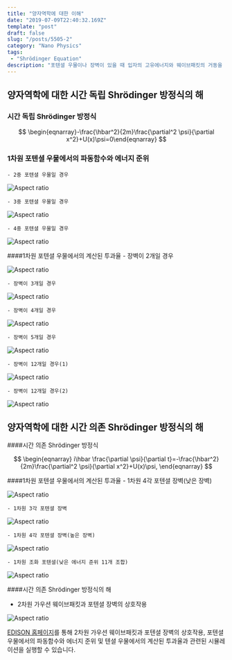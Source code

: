 ```yaml
---
title: "양자역학에 대한 이해"
date: "2019-07-09T22:40:32.169Z"
template: "post"
draft: false
slug: "/posts/5505-2"
category: "Nano Physics"
tags: 
 - "Shrödinger Equation"
description: "포텐셜 우물이나 장벽이 있을 때 입자의 고유에너지와 웨이브패킷의 거동을 알아본다."
---
```


## 양자역학에 대한 시간 독립 Shrödinger 방정식의 해

### 시간 독립 Shrödinger 방정식

$$
 \begin{eqnarray}-\frac{\hbar^2}{2m}\frac{\partial^2 \psi}{\partial x^2}+U(x)\psi=0\end{eqnarray}
$$

### 1차원 포텐셜 우물에서의 파동함수와 에너지 준위
    - 2중 포텐셜 우물일 경우
![Aspect ratio](/media/POST/5505/0.jpg)

    - 3중 포텐셜 우물일 경우

![Aspect ratio](/media/POST/5505/1.jpg)

    - 4중 포텐셜 우물일 경우

![Aspect ratio](/media/POST/5505/2.jpg)

####1차원 포텐셜 우물에서의 계산된 투과율
    - 장벽이 2개일 경우

![Aspect ratio](/media/POST/5505/3.jpg)


    - 장벽이 3개일 경우

![Aspect ratio](/media/POST/5505/4.jpg)


    - 장벽이 4개일 경우

![Aspect ratio](/media/POST/5505/5.jpg)


    - 장벽이 5개일 경우

![Aspect ratio](/media/POST/5505/6.jpg)


    - 장벽이 12개일 경우(1)

![Aspect ratio](/media/POST/5505/7.jpg)

    - 장벽이 12개일 경우(2)

![Aspect ratio](/media/POST/5505/8.jpg)



##  양자역학에 대한 시간 의존 Shrödinger 방정식의 해
####시간 의존 Shrödinger 방정식

$$ \begin{eqnarray} i\hbar \frac{\partial \psi}{\partial t}=-\frac{\hbar^2}{2m}\frac{\partial^2 \psi}{\partial x^2}+U(x)\psi, \end{eqnarray}
$$

####1차원 포텐셜 우물에서의 계산된 투과율
    - 1차원 4각 포텐셜 장벽(낮은 장벽)

![Aspect ratio](/media/POST/5505/9.jpg)

    - 1차원 3각 포텐셜 장벽

![Aspect ratio](/media/POST/5505/10.jpg)

    - 1차원 4각 포텐셜 장벽(높은 장벽)

![Aspect ratio](/media/POST/5505/11.jpg)

    - 1차원 조화 포텐셜(낮은 에너지 준위 11개 조합)

![Aspect ratio](/media/POST/5505/12.jpg)


####시간 의존 Shrödinger 방정식의 해

- 2차원 가우션 웨이브패킷과 포텐셜 장벽의 상호작용

![Aspect ratio](/media/POST/5505/13.jpg)

[EDISON 홈페이지](https://www.edison.re.kr/edison-content?p_p_id=edisoncontent_WAR_edisoncontent2016portlet&p_p_lifecycle=0&p_p_state=maximized&p_p_mode=view&p_p_col_id=column-1&p_p_col_count=1&_edisoncontent_WAR_edisoncontent2016portlet_myaction=generalModifyView&_edisoncontent_WAR_edisoncontent2016portlet_contentDiv=2001004&_edisoncontent_WAR_edisoncontent2016portlet_contentSeq=5505)를 통해 2차원 가우션 웨이브패킷과 포텐셜 장벽의 상호작용, 포텐셜 우물에서의 파동함수와 에너지 준위 및 텐셜 우물에서의 계산된 투과율과 관련된 시뮬레이션을 실행할 수 있습니다.


